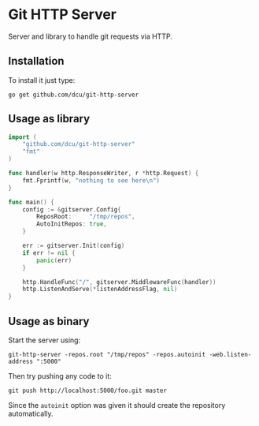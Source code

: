 # Git HTTP Server

Server and library to handle git requests via HTTP.


## Installation

To install it just type:

```shell
go get github.com/dcu/git-http-server
```

## Usage as library

```go
import (
    "github.com/dcu/git-http-server"
    "fmt"
)

func handler(w http.ResponseWriter, r *http.Request) {
	fmt.Fprintf(w, "nothing to see here\n")
}

func main() {
    config := &gitserver.Config{
        ReposRoot:     "/tmp/repos",
        AutoInitRepos: true,
    }

    err := gitserver.Init(config)
	if err != nil {
		panic(err)
	}

    http.HandleFunc("/", gitserver.MiddlewareFunc(handler))
	http.ListenAndServe(*listenAddressFlag, nil)
}
```

## Usage as binary

Start the server using:

```shell
git-http-server -repos.root "/tmp/repos" -repos.autoinit -web.listen-address ":5000"
```

Then try pushing any code to it:

```shell
git push http://localhost:5000/foo.git master
```

Since the `autoinit` option was given it should create the repository
automatically.


